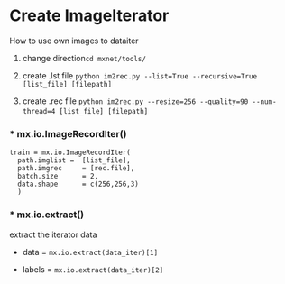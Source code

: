 # Create ImageIterator

How to use own images to dataiter

1. change direction`cd mxnet/tools/`

2. create .lst file `python im2rec.py --list=True --recursive=True [list_file] [filepath] ` 

3. create .rec file `python im2rec.py --resize=256 --quality=90 --num-thread=4 [list_file] [filepath]`    

### * mx.io.ImageRecordIter()

``` 
train = mx.io.ImageRecordIter(
  path.imglist =  [list_file],
  path.imgrec     = [rec.file],
  batch.size      = 2,
  data.shape      = c(256,256,3)
  ) 
```

### * mx.io.extract()

extract the iterator data

* data = `mx.io.extract(data_iter)[1]`

* labels = `mx.io.extract(data_iter)[2]`
